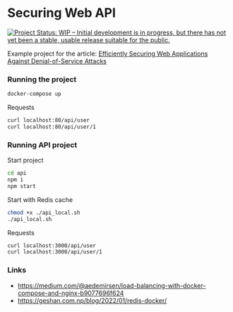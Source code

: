 # Securing Web API

[![Project Status: WIP – Initial development is in progress, but there has not yet been a stable, usable release suitable for the public.](https://www.repostatus.org/badges/latest/wip.svg)](https://www.repostatus.org/#wip)

Example project for the article: [Efficiently Securing Web Applications Against Denial-of-Service Attacks](https://ttu.github.io/securing-web-app/)

### Running the project

```sh
docker-compose up
```

Requests

```sh
curl localhost:80/api/user
curl localhost:80/api/user/1
```

### Running API project

Start project

```sh
cd api
npm i
npm start
```

Start with Redis cache

```sh
chmod +x ./api_local.sh
./api_local.sh
```

Requests

```sh
curl localhost:3000/api/user
curl localhost:3000/api/user/1
```

### Links

- https://medium.com/@aedemirsen/load-balancing-with-docker-compose-and-nginx-b9077696f624
- https://geshan.com.np/blog/2022/01/redis-docker/
